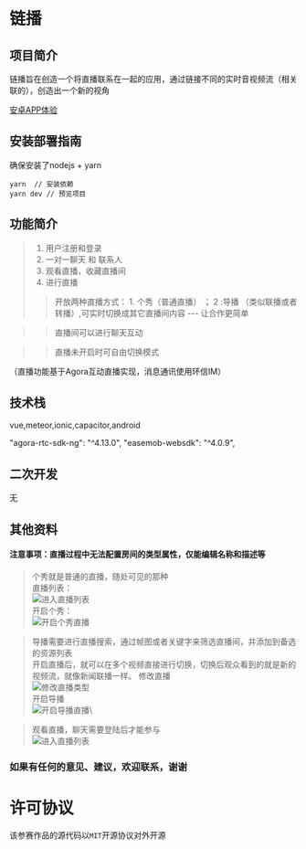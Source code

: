
#  链播

## 项目简介
链播旨在创造一个将直播联系在一起的应用，通过链接不同的实时音视频流（相关联的），创造出一个新的视角

[安卓APP体验](https://agc-storage-drcn.platform.dbankcloud.cn/v0/assets-resume-yuhj-fun-k3zh7/livelink.14.apk?token=b680b45f-5f7f-4b07-bb42-b01d4b542aaf)

## 安装部署指南
确保安装了nodejs + yarn

```
yarn  // 安装依赖
yarn dev // 预览项目

```


## 功能简介
> 1. 用户注册和登录
> 2. 一对一聊天 和 联系人
> 3. 观看直播，收藏直播间
> 4. 进行直播
>> 开放两种直播方式： 1. 个秀（普通直播） ； 2 :导播 （类似联播或者转播）,可实时切换成其它直播间内容 --- 让合作更简单

>> 直播间可以进行聊天互动

>> 直播未开启时可自由切换模式

（直播功能基于Agora互动直播实现，消息通讯使用环信IM）


## 技术栈
vue,meteor,ionic,capacitor,android

"agora-rtc-sdk-ng": "^4.13.0",
"easemob-websdk": "^4.0.9",


## 二次开发
无


## 其他资料
 
#### 注意事项：直播过程中无法配置房间的类型属性，仅能编辑名称和描述等

> 个秀就是普通的直播，随处可见的那种\
> 直播列表：\
> ![进入直播列表](/Application-Challenge/59-友维小队-链播/image/1.png)\
> 开启个秀：\
> ![开启个秀直播](/Application-Challenge/59-友维小队-链播/image/2.png)

> 导播需要进行直播搜索，通过帧图或者关键字来筛选直播间，并添加到备选的资源列表\
> 开启直播后，就可以在多个视频直接进行切换，切换后观众看到的就是新的视频流，就像新闻联播一样。
> 修改直播\
> ![修改直播类型](/Application-Challenge/59-友维小队-链播/image/3.png)\
> 开启导播\
> ![开启导播直播](/Application-Challenge/59-友维小队-链播/image/4.png)\

> 观看直播，聊天需要登陆后才能参与\
> ![进入直播列表](/Application-Challenge/59-友维小队-链播/image/5.png)
### 如果有任何的意见、建议，欢迎联系，谢谢


# 许可协议

该参赛作品的源代码以`MIT`开源协议对外开源
